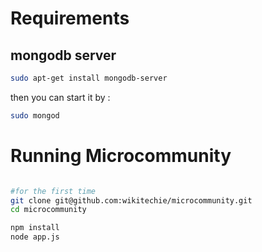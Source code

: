 Requirements
============
mongodb server
--------------

```bash
sudo apt-get install mongodb-server
```

then you can start it by :
```bash
sudo mongod
```

Running Microcommunity
======================

```bash

#for the first time
git clone git@github.com:wikitechie/microcommunity.git
cd microcommunity

npm install
node app.js
```
